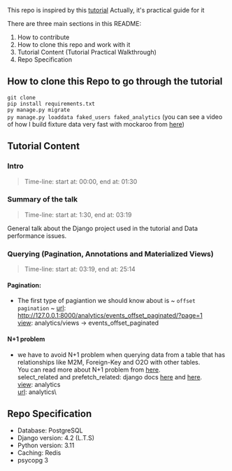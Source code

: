This repo is inspired by this [tutorial](https://youtu.be/tloKxFgom58?si=Mb-AheSQJLU1AHkD)
Actually, it's practical guide for it

There are three main sections in this README:</br>
1. How to contribute</br>
2. How to clone this repo and work with it</br>
3. Tutorial Content (Tutorial Practical Walkthrough)</br>
4. Repo Specification</br>

## How to clone this Repo to go through the tutorial
`git clone`</br>
`pip install requirements.txt`</br>
`py manage.py migrate`</br>
`py manage.py loaddata faked_users faked_analytics` (you can see a video of how I build fixture data very fast with mockaroo from [here]())</br>

## Tutorial Content
### Intro
> Time-line: start at: 00:00, end at: 01:30

### Summary of the talk
> Time-line: start at: 1:30, end at: 03:19

General talk about the Django project used in the tutorial and Data performance issues.

### Querying (Pagination, Annotations and Materialized Views)
> Time-line: start at: 03:19, end at: 25:14

#### Pagination:
* The first type of pagiantion we should know about is \~ `offset pagination` \~
<ins>url</ins>: http://127.0.0.1:8000/analytics/events_offset_paginated/?page=1</br>
<ins>view</ins>: analytics/views -> events_offset_paginated

#### N+1 problem
* we have to avoid N+1 problem when querying data from a table that has relationships like M2M, Foreign-Key and O2O with other tables.</br>
You can read more about N+1 problem from [here]().</br>
select_related and prefetch_related: django docs [here]() and [here]().</br>
<ins>view</ins>: analytics\
<ins>url</ins>: analytics\

## Repo Specification
- Database: PostgreSQL
- Django version: 4.2 (L.T.S)
- Python version: 3.11
- Caching: Redis
- psycopg 3
